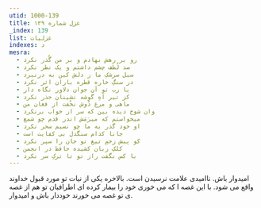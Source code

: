 ```yaml
---
utid: 1000-139
title: غزل شماره ۱۳۹
_index: 139
list: غزلیات
indexes: د
mesra:
  - رو بر رهش نهادم و بر من گُذر نکرد
  - صد لُطف چشم داشتم و یک نظر نکرد
  - سیل سرشکِ ما ز دلش کین به درنبرد
  - در سنگِ خاره قطره باران اثر نکرد
  - یا رب تو آن جوان دلاور نگاه دار
  - کز تیر آهِ گوشه نشینان حذر نکرد
  - ماهی و مرغ دُوش نخُفت از فغان من
  - وان شوخ دیده بین که سر از خواب برنکرد
  - میخواستم که میرَمَش اندر قدم چو شمع
  - او خود گذر به ما چو نسیم سحر نکرد
  - جانا کدام سنگدل بی کفایت است
  - کو پیش زخمِ تیغ تو جان را سپر نکرد
  - کلکِ زبان کشیده حافظ در انجمن
  - با کس نگفت راز تو تا ترکِ سر نکرد
---
```

امیدوار باش. ناامیدی علامت نرسیدن است. بالاخره یکی از نیات تو مورد قبول خداوند واقع می شود. با این غصه ا که می خوری خود را بیمار کرده ای اطرافیان تو هم از غصه ی تو غصه می خورند خوددار باش و امیدوار.
